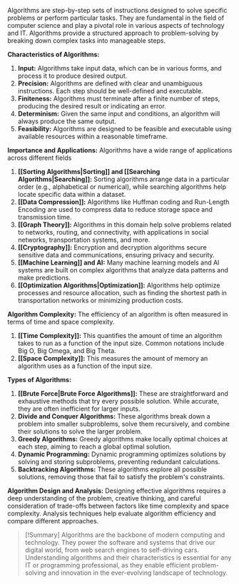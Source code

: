 Algorithms are step-by-step sets of instructions designed to solve specific problems or perform particular tasks. They are fundamental in the field of computer science and play a pivotal role in various aspects of technology and IT. Algorithms provide a structured approach to problem-solving by breaking down complex tasks into manageable steps.

**Characteristics of Algorithms:**
1. **Input:** Algorithms take input data, which can be in various forms, and process it to produce desired output.
2. **Precision:** Algorithms are defined with clear and unambiguous instructions. Each step should be well-defined and executable.
3. **Finiteness:** Algorithms must terminate after a finite number of steps, producing the desired result or indicating an error.
4. **Determinism:** Given the same input and conditions, an algorithm will always produce the same output.
5. **Feasibility:** Algorithms are designed to be feasible and executable using available resources within a reasonable timeframe.

**Importance and Applications:**
Algorithms have a wide range of applications across different fields
1. **[[Sorting Algorithms|Sorting]] and [[Searching Algorithms|Searching]]:** Sorting algorithms arrange data in a particular order (e.g., alphabetical or numerical), while searching algorithms help locate specific data within a dataset.
2. **[[Data Compression]]:** Algorithms like Huffman coding and Run-Length Encoding are used to compress data to reduce storage space and transmission time.
3. **[[Graph Theory]]:** Algorithms in this domain help solve problems related to networks, routing, and connectivity, with applications in social networks, transportation systems, and more.
4. **[[Cryptography]]:** Encryption and decryption algorithms secure sensitive data and communications, ensuring privacy and security.
5. **[[Machine Learning]] and AI:** Many machine learning models and AI systems are built on complex algorithms that analyze data patterns and make predictions.
6. **[[Optimization Algorithms|Optimization]]:** Algorithms help optimize processes and resource allocation, such as finding the shortest path in transportation networks or minimizing production costs.

**Algorithm Complexity:**
The efficiency of an algorithm is often measured in terms of time and space complexity.
1. **[[Time Complexity]]:** This quantifies the amount of time an algorithm takes to run as a function of the input size. Common notations include Big O, Big Omega, and Big Theta.
2. **[[Space Complexity]]:** This measures the amount of memory an algorithm uses as a function of the input size.

**Types of Algorithms:**
1. **[[Brute Force|Brute Force Algorithms]]:** These are straightforward and exhaustive methods that try every possible solution. While accurate, they are often inefficient for larger inputs.
2. **Divide and Conquer Algorithms:** These algorithms break down a problem into smaller subproblems, solve them recursively, and combine their solutions to solve the larger problem.
3. **Greedy Algorithms:** Greedy algorithms make locally optimal choices at each step, aiming to reach a global optimal solution.
4. **Dynamic Programming:** Dynamic programming optimizes solutions by solving and storing subproblems, preventing redundant calculations.
5. **Backtracking Algorithms:** These algorithms explore all possible solutions, removing those that fail to satisfy the problem's constraints.

**Algorithm Design and Analysis:**
Designing effective algorithms requires a deep understanding of the problem, creative thinking, and careful consideration of trade-offs between factors like time complexity and space complexity. Analysis techniques help evaluate algorithm efficiency and compare different approaches.

>[!Summary]
>Algorithms are the backbone of modern computing and technology. They power the software and systems that drive our digital world, from web search engines to self-driving cars. Understanding algorithms and their characteristics is essential for any IT or programming professional, as they enable efficient problem-solving and innovation in the ever-evolving landscape of technology.